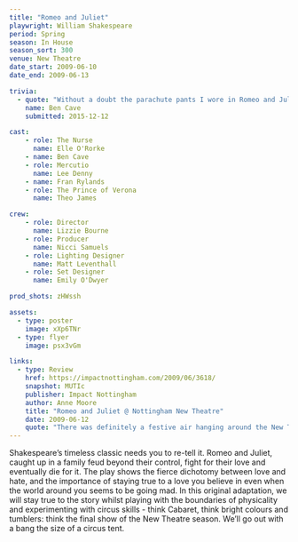 ```yaml
---
title: "Romeo and Juliet"
playwright: William Shakespeare
period: Spring
season: In House
season_sort: 300
venue: New Theatre
date_start: 2009-06-10
date_end: 2009-06-13

trivia:
  - quote: "Without a doubt the parachute pants I wore in Romeo and Juliet. They were brilliant. Incredibly flattering."
    name: Ben Cave
    submitted: 2015-12-12

cast:
    - role: The Nurse
      name: Elle O'Rorke
    - name: Ben Cave
    - role: Mercutio
      name: Lee Denny
    - name: Fran Rylands
    - role: The Prince of Verona
      name: Theo James

crew:
    - role: Director
      name: Lizzie Bourne
    - role: Producer
      name: Nicci Samuels
    - role: Lighting Designer
      name: Matt Leventhall
    - role: Set Designer
      name: Emily O'Dwyer

prod_shots: zHWssh

assets:
  - type: poster
    image: xXp6TNr
  - type: flyer
    image: psx3vGm

links:
  - type: Review
    href: https://impactnottingham.com/2009/06/3618/
    snapshot: MUTIc
    publisher: Impact Nottingham
    author: Anne Moore
    title: "Romeo and Juliet @ Nottingham New Theatre"
    date: 2009-06-12
    quote: "There was definitely a festive air hanging around the New Theatre this Wednesday evening (as well as a couple of fencers and jugglers). The last play of the year, and the first Shakespearean production, Romeo and Juliet certainly provided a stylish ending."
---
```


Shakespeare’s timeless classic needs you to re-tell it. Romeo and Juliet, caught up in a family feud beyond their control, fight for their love and eventually die for it. The play shows the fierce dichotomy between love and hate, and the importance of staying true to a love you believe in even when the world around you seems to be going mad. In this original adaptation, we will stay true to the story whilst playing with the boundaries of physicality and experimenting with circus skills - think Cabaret, think bright colours and tumblers: think the final show of the New Theatre season. We’ll go out with a bang the size of a circus tent.
